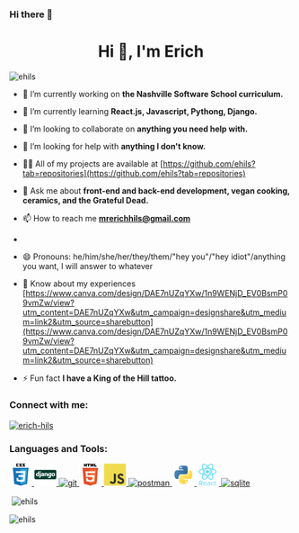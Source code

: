 ### Hi there 👋
<!--
**ehils/ehils** is a ✨ _special_ ✨ repository because its `README.md` (this file) appears on your GitHub profile.

Here are some ideas to get you started:

- 🔭 I’m currently working on ...
- 🌱 I’m currently learning ...
- 👯 I’m looking to collaborate on ...
- 🤔 I’m looking for help with ...
- 💬 Ask me about ...
- 📫 How to reach me: ...
- 😄 Pronouns: ...
- ⚡ Fun fact: ...
-->
<h1 align="center">Hi 👋, I'm Erich</h1>
<p align="left"> <img src="https://komarev.com/ghpvc/?username=ehils&label=Profile%20views&color=0e75b6&style=flat" alt="ehils" /> </p>

- 🔭 I’m currently working on **the Nashville Software School curriculum.**

- 🌱 I’m currently learning **React.js, Javascript, Pythong, Django.**

- 👯 I’m looking to collaborate on **anything you need help with.**

- 🤝 I’m looking for help with **anything I don't know.**

- 👨‍💻 All of my projects are available at [https://github.com/ehils?tab=repositories](https://github.com/ehils?tab=repositories)

- 💬 Ask me about **front-end and back-end development, vegan cooking, ceramics, and the Grateful Dead.**

- 📫 How to reach me **mrerichhils@gmail.com**
- 
- 😄 Pronouns: he/him/she/her/they/them/"hey you"/"hey idiot"/anything you want, I will answer to whatever

- 📄 Know about my experiences [https://www.canva.com/design/DAE7nUZqYXw/1n9WENjD_EV0BsmP09vmZw/view?utm_content=DAE7nUZqYXw&utm_campaign=designshare&utm_medium=link2&utm_source=sharebutton](https://www.canva.com/design/DAE7nUZqYXw/1n9WENjD_EV0BsmP09vmZw/view?utm_content=DAE7nUZqYXw&utm_campaign=designshare&utm_medium=link2&utm_source=sharebutton)

- ⚡ Fun fact **I have a King of the Hill tattoo.**

<h3 align="left">Connect with me:</h3>
<p align="left">
<a href="https://linkedin.com/in/erich-hils" target="blank"><img align="center" src="https://raw.githubusercontent.com/rahuldkjain/github-profile-readme-generator/master/src/images/icons/Social/linked-in-alt.svg" alt="erich-hils" height="30" width="40" /></a>
</p>

<h3 align="left">Languages and Tools:</h3>
<p align="left"> <a href="https://www.w3schools.com/css/" target="_blank" rel="noreferrer"> <img src="https://raw.githubusercontent.com/devicons/devicon/master/icons/css3/css3-original-wordmark.svg" alt="css3" width="40" height="40"/> </a> <a href="https://www.djangoproject.com/" target="_blank" rel="noreferrer"> <img src="https://raw.githubusercontent.com/devicons/devicon/master/icons/django/django-original.svg" alt="django" width="40" height="40"/> </a> <a href="https://git-scm.com/" target="_blank" rel="noreferrer"> <img src="https://www.vectorlogo.zone/logos/git-scm/git-scm-icon.svg" alt="git" width="40" height="40"/> </a> <a href="https://www.w3.org/html/" target="_blank" rel="noreferrer"> <img src="https://raw.githubusercontent.com/devicons/devicon/master/icons/html5/html5-original-wordmark.svg" alt="html5" width="40" height="40"/> </a> <a href="https://developer.mozilla.org/en-US/docs/Web/JavaScript" target="_blank" rel="noreferrer"> <img src="https://raw.githubusercontent.com/devicons/devicon/master/icons/javascript/javascript-original.svg" alt="javascript" width="40" height="40"/> </a> <a href="https://postman.com" target="_blank" rel="noreferrer"> <img src="https://www.vectorlogo.zone/logos/getpostman/getpostman-icon.svg" alt="postman" width="40" height="40"/> </a> <a href="https://www.python.org" target="_blank" rel="noreferrer"> <img src="https://raw.githubusercontent.com/devicons/devicon/master/icons/python/python-original.svg" alt="python" width="40" height="40"/> </a> <a href="https://reactjs.org/" target="_blank" rel="noreferrer"> <img src="https://raw.githubusercontent.com/devicons/devicon/master/icons/react/react-original-wordmark.svg" alt="react" width="40" height="40"/> </a> <a href="https://www.sqlite.org/" target="_blank" rel="noreferrer"> <img src="https://www.vectorlogo.zone/logos/sqlite/sqlite-icon.svg" alt="sqlite" width="40" height="40"/> </a> </p>

<p>&nbsp;<img align="center" src="https://github-readme-stats.vercel.app/api?username=ehils&show_icons=true&locale=en" alt="ehils" /></p>

<p><img align="center" src="https://github-readme-streak-stats.herokuapp.com/?user=ehils&" alt="ehils" /></p>

